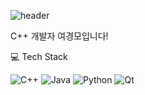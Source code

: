 ![header](https://capsule-render.vercel.app/api?&type=waving&color=auto&height=300&section=header&text=Yeo%20Kyungmo&fontSize=90&fontAlignY=40&theme=onedark)

C++ 개발자 여경모입니다!


:computer: Tech Stack

![C++](https://img.shields.io/badge/c++-%2300599C.svg?style=for-the-badge&logo=c%2B%2B&logoColor=white) ![Java](https://img.shields.io/badge/java-%23ED8B00.svg?style=for-the-badge&logo=openjdk&logoColor=white) ![Python](https://img.shields.io/badge/python-3670A0?style=for-the-badge&logo=python&logoColor=ffdd54) ![Qt](https://img.shields.io/badge/Qt-%23217346.svg?style=for-the-badge&logo=Qt&logoColor=white)


